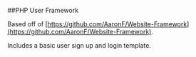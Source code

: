 ##PHP User Framework

Based off of [https://github.com/AaronF/Website-Framework](https://github.com/AaronF/Website-Framework).

Includes a basic user sign up and login template.
